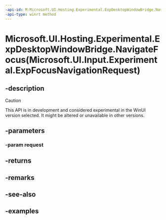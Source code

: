 ```yaml
---
-api-id: M:Microsoft.UI.Hosting.Experimental.ExpDesktopWindowBridge.NavigateFocus(Microsoft.UI.Input.Experimental.ExpFocusNavigationRequest)
-api-type: winrt method
---
```


# Microsoft.UI.Hosting.Experimental.ExpDesktopWindowBridge.NavigateFocus(Microsoft.UI.Input.Experimental.ExpFocusNavigationRequest)

<!--
public Microsoft.UI.Input.Experimental.ExpFocusNavigationResult NavigateFocus (Microsoft.UI.Input.Experimental.ExpFocusNavigationRequest request);
-->

## -description

> [!CAUTION]
> This API is in development and considered experimental in the WinUI version selected. It might be altered or unavailable in other versions.

## -parameters

### -param request

## -returns

## -remarks

## -see-also

## -examples
